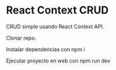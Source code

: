# React Context CRUD

CRUD simple usando React Context API.

Clonar repo.

Instalar dependencias con npm i

Ejecutar proyecto en web con npm run dev